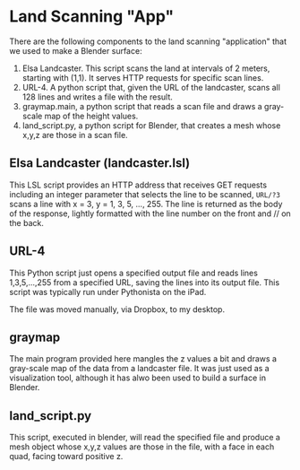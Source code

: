 # Land Scanning "App"

There are the following components to the land scanning "application"
that we used to make a Blender surface:

1. Elsa Landcaster. This script scans the land at intervals of 2
   meters, starting with (1,1). It serves HTTP requests for specific
   scan lines.
2. URL-4. A python script that, given the URL of the landcaster, scans
   all 128 lines and writes a file with the result.
3. graymap.main, a python script that reads a scan file and draws a
   gray-scale map of the height values.
4. land_script.py, a python script for Blender, that creates a mesh
   whose x,y,z are those in a scan file.

## Elsa Landcaster (landcaster.lsl)

This LSL script provides an HTTP address that receives GET requests
including an integer parameter that selects the line to be scanned,
`URL/?3` scans a line with x = 3, y = 1, 3, 5, ..., 255. The line is
returned as the body of the response, lightly formatted with the line
number on the front and // on the back.

## URL-4

This Python script just opens a specified output file and reads lines
1,3,5,...,255 from a specified URL, saving the lines into its output
file. This script was typically run under Pythonista on the iPad.

The file was moved manually, via Dropbox, to my desktop.

## graymap

The main program provided here mangles the z values a bit and draws a
gray-scale map of the data from a landcaster file. It was just used as
a visualization tool, although it has alwo been used to build a
surface in Blender.

## land_script.py

This script, executed in blender, will read the specified file and
produce a mesh object whose x,y,z values are those in the file, with a
face in each quad, facing toward positive z.  


